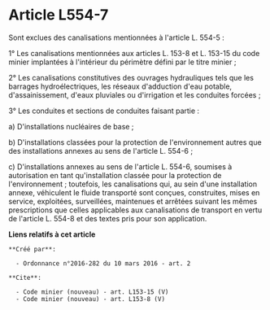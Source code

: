 # Article L554-7

Sont exclues des canalisations mentionnées à l'article L. 554-5 : 

1° Les canalisations mentionnées aux articles L. 153-8 et L. 153-15 du code minier implantées à l'intérieur du périmètre
défini par le titre minier ; 

2° Les canalisations constitutives des ouvrages hydrauliques tels que les barrages hydroélectriques, les réseaux d'adduction
d'eau potable, d'assainissement, d'eaux pluviales ou d'irrigation et les conduites forcées ; 

3° Les conduites et sections de conduites faisant partie : 

a) D'installations nucléaires de base ; 

b) D'installations classées pour la protection de l'environnement autres que des installations annexes au sens de l'article
L. 554-6 ; 

c) D'installations annexes au sens de l'article L. 554-6, soumises à autorisation en tant qu'installation classée pour la
protection de l'environnement ; toutefois, les canalisations qui, au sein d'une installation annexe, véhiculent le fluide
transporté sont conçues, construites, mises en service, exploitées, surveillées, maintenues et arrêtées suivant les mêmes
prescriptions que celles applicables aux canalisations de transport en vertu de l'article L. 554-8 et des textes pris pour
son application.

**Liens relatifs à cet article**

	**Créé par**:

	  - Ordonnance n°2016-282 du 10 mars 2016 - art. 2

	**Cite**:

	  - Code minier (nouveau) - art. L153-15 (V)
	  - Code minier (nouveau) - art. L153-8 (V)
